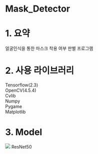 # Mask_Detector


# 1. 요약
얼굴인식을 통한 마스크 착용 여부 판별 프로그램

# 2. 사용 라이브러리
Tensorflow(2.3)  
OpenCV(4.5.4)  
Cvlib  
Numpy  
Pygame  
Matplotlib  

# 3. Model
![](/images/explanation.PNG)
ResNet50


